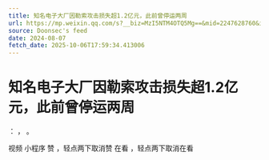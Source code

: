 ```yaml
---
title: 知名电子大厂因勒索攻击损失超1.2亿元，此前曾停运两周
url: https://mp.weixin.qq.com/s?__biz=MzI5NTM4OTQ5Mg==&mid=2247628760&idx=6&sn=05b8db2be29a2ccd1db93ebf6b96a563
source: Doonsec's feed
date: 2024-08-07
fetch_date: 2025-10-06T17:59:34.413006
---
```


# 知名电子大厂因勒索攻击损失超1.2亿元，此前曾停运两周

：
，
。

视频
小程序
赞
，轻点两下取消赞
在看
，轻点两下取消在看